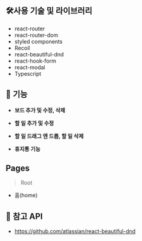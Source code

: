 
## **🛠사용 기술 및 라이브러리**

- react-router
- react-router-dom
- styled components
- Recoil
- react-beautiful-dnd
- react-hook-form
- react-modal
- Typescript

## **📝 기능**

- **보드 추가 및 수정, 삭제**

- **할 일 추가 및 수정**

- **할 일 드래그 앤 드롭, 할 일 삭제**

- **휴지통 기능**

## Pages

> Root
> 
- 홈(home)

## **📑 참고 API**
- https://github.com/atlassian/react-beautiful-dnd
